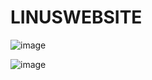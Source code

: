 # LINUSWEBSITE

![image](https://user-images.githubusercontent.com/59786992/209996245-ab79024c-6808-4c2b-9597-91f8f2c99244.png)

![image](https://user-images.githubusercontent.com/59786992/209996271-00112818-48b8-459f-a93b-3968ab611c62.png)
